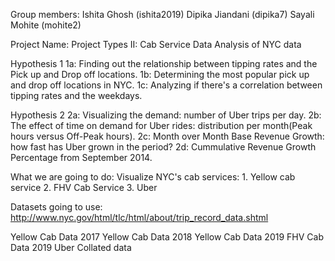 
Group members:
Ishita Ghosh (ishita2019)
Dipika Jiandani (dipika7)
Sayali Mohite (mohite2)

Project Name:
Project Types II: Cab Service Data Analysis of NYC data

Hypothesis 1 
1a: Finding out the relationship between tipping rates and the Pick up and Drop off locations. 
1b: Determining the most popular pick up and drop off locations in NYC.
1c: Analyzing if there's a correlation between tipping rates and the weekdays.

Hypothesis 2 
2a: Visualizing the demand: number of Uber trips per day.
2b: The effect of time on demand for Uber rides: distribution per month(Peak hours versus Off-Peak hours).
2c: Month over Month Base Revenue Growth: how fast has Uber grown in the period?
2d: Cummulative Revenue Growth Percentage from September 2014.

What we are going to do:
Visualize NYC's cab services: 1. Yellow cab service 2. FHV Cab Service 3. Uber 

Datasets going to use:
http://www.nyc.gov/html/tlc/html/about/trip_record_data.shtml

Yellow Cab Data 2017
Yellow Cab Data 2018
Yellow Cab Data 2019
FHV Cab Data 2019
Uber Collated data
 

